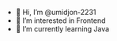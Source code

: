 - 👋 Hi, I’m @umidjon-2231
- 👀 I’m interested in Frontend
- 🌱 I’m currently learning Java

<!---
umidjon-2231/umidjon-2231 is a ✨ special ✨ repository because its `README.md` (this file) appears on your GitHub profile.
You can click the Preview link to take a look at your changes.
--->
